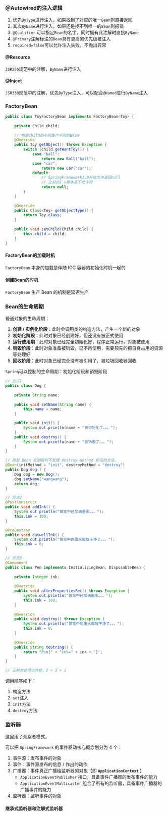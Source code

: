 ### @Autowired的注入逻辑
1. 优先`ByType`进行注入，如果找到了对应的唯一`Bean`则直接返回
2. 其次`ByName`进行注入，如果还是找不到唯一的`Bean`则报错
3. `@Qualifier` 可以指定`Bean`的名字，同时拥有此注解时直接`ByName`
4. `@Primary`注解标注的`Bean`具有更高的优先级被注入
5. `required=false`可以允许注入失败，不抛出异常

#### @Resource
`JSR250`规范中的注解，`ByName`进行注入

#### @Inject
`JSR330`规范中的注解，优先`ByType`注入，可以配合`@Named`进行`ByName`注入


### FactoryBean
```java
public class ToyFactoryBean implements FactoryBean<Toy> {
    
    private Child child;
	
	// 根据child的不同生产不同的Bean
    @Override
    public Toy getObject() throws Exception {
        switch (child.getWantToy()) {
            case "ball":
                return new Ball("ball");
            case "car":
                return new Car("car");
            default:
                // SpringFramework2.0开始允许返回null
                // 之前的1.x版本是不允许的
                return null;
        }
    }
    
    @Override
    public Class<Toy> getObjectType() {
        return Toy.class;
    }
    
    public void setChild(Child child) {
        this.child = child;
    }    
}
```

#### FactoryBean的加载时机
`FactoryBean` 本身的加载是伴随 IOC 容器的初始化时机一起的

#### 创建Bean的时机
`FactoryBean` 生产 Bean 的机制是延迟生产

### Bean的生命周期

普通对象的生命周期：
1. **创建 / 实例化阶段**：此时会调用类的构造方法，产生一个新的对象
2. **初始化阶段**：此时对象已经创建好，但还没有被正式使用
3. **运行使用期**：此时对象已经完全初始化好，程序正常运行，对象被使用
4. **销毁阶段**：此时对象准备被销毁，已不再使用，需要预先的把自身占用的资源等处理好
5. **回收阶段**：此时对象已经完全没有被引用了，被垃圾回收器回收

`Spring`可以控制的生命周期：初始化阶段和销毁阶段
```java
// 方式1
public class Dog {
    
    private String name;
    
    public void setName(String name) {
        this.name = name;
    }

    public void init() {
        System.out.println(name + "被初始化了。。。");
    }
    public void destroy() {
        System.out.println(name + "被销毁了。。。");
    }
}

// 原型 Bean 在销毁时不处理 destroy-method 标注的方法。
@Bean(initMethod = "init", destroyMethod = "destroy")
public Dog dog() {
	Dog dog = new Dog();
	dog.setName("wangwang");
	return dog;
}

// 方式2
@PostConstruct
public void addInk() {
	System.out.println("钢笔中已加满墨水。。。");
	this.ink = 100;
}

@PreDestroy
public void outwellInk() {
	System.out.println("钢笔中的墨水都放干净了。。。");
	this.ink = 0;
}

// 方式3
@Component
public class Pen implements InitializingBean, DisposableBean {
    
    private Integer ink;
    
    @Override
    public void afterPropertiesSet() throws Exception {
        System.out.println("钢笔中已加满墨水。。。");
        this.ink = 100;
    }
    
    @Override
    public void destroy() throws Exception {
        System.out.println("钢笔中的墨水都放干净了。。。");
        this.ink = 0;
    }
    
    @Override
    public String toString() {
        return "Pen{" + "ink=" + ink + '}';
    }
}

// 三种方式可以共存，2 > 3 > 1
```

调用顺序如下：
1. 构造方法
2. `set`注入
3. `init`方法
4. `destroy`方法


### 监听器
这里用了观察者模式。

可以把 `SpringFramework` 的事件驱动核心概念划分为 4 个：
1. 事件源：发布事件的对象
2. 事件：事件源发布的信息 / 作出的动作
3. 广播器：事件真正广播给监听器的对象【即 **`ApplicationContext`** 】
	- `ApplicationEventPublisher` 接口，具备事件广播器的发布事件的能力
	- `ApplicationEventMulticaster` 组合了所有的监听器，具备事件广播器的广播事件的能力
4. 监听器：监听事件的对象


#### 继承式监听器和注解式监听器
